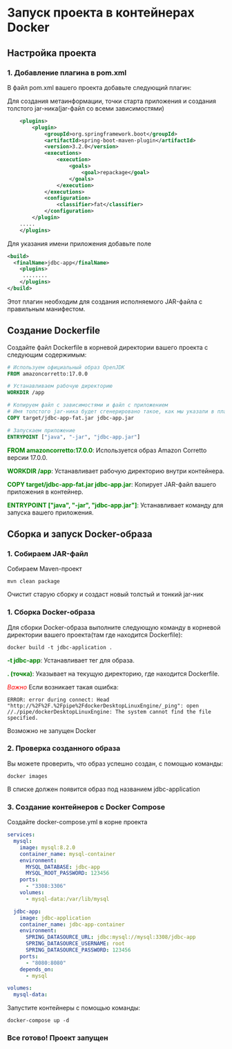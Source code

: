 # Запуск проекта в контейнерах Docker

## Настройка проекта

### 1. Добавление плагина в pom.xml

В файл pom.xml вашего проекта добавьте следующий плагин:

Для создания метаинформации, точки старта приложения
и создания толстого jar-ника(jar-файл со всеми зависимостями)
```xml
    <plugins>
        <plugin>
            <groupId>org.springframework.boot</groupId>
            <artifactId>spring-boot-maven-plugin</artifactId>
            <version>3.2.0</version>
            <executions>
                <execution>
                    <goals>
                        <goal>repackage</goal>
                    </goals>
                </execution>
            </executions>
            <configuration>
                <classifier>fat</classifier>
            </configuration>
        </plugin>
    .....
    </plugins>
```
Для указания имени приложения добавьте поле
```xml
<build>
  <finalName>jdbc-app</finalName>
    <plugins>
     ........   
    </plugins>
</build>
```

Этот плагин необходим для создания исполняемого JAR-файла с правильным манифестом.


## Создание Dockerfile

Создайте файл Dockerfile в корневой директории вашего проекта с следующим содержимым:

```dockerfile
# Используем официальный образ OpenJDK
FROM amazoncorretto:17.0.0

# Устанавливаем рабочую директорию
WORKDIR /app

# Копируем файл с зависимостями и файл с приложением
# Имя толстого jar-ника будет сгенерировано такое, как мы указали в плагине <finalName>jdbc-app-fat</finalName>
COPY target/jdbc-app-fat.jar jdbc-app.jar

# Запускаем приложение
ENTRYPOINT ["java", "-jar", "jdbc-app.jar"]
```

<b style="color:green">FROM amazoncorretto:17.0.0</b>: Используется образ Amazon Corretto версии 17.0.0.

<b style="color:green">WORKDIR /app</b>: Устанавливает рабочую директорию внутри контейнера.

<b style="color:green">COPY target/jdbc-app-fat.jar jdbc-app.jar</b>: Копирует JAR-файл вашего приложения в контейнер.

<b style="color:green">ENTRYPOINT ["java", "-jar", "jdbc-app.jar"]</b>: Устанавливает команду для запуска вашего приложения.


## Сборка и запуск Docker-образа


### 1. Собираем JAR-файл

Собираем Maven-проект

```shell
mvn clean package
```

Очистит старую сборку и создаст новый толстый и тонкий jar-ник

### 1. Сборка Docker-образа

Для сборки Docker-образа выполните следующую команду в корневой директории вашего проекта(там где находится Dockerfile):

```shell
docker build -t jdbc-application .
```
<b style="color:green">-t jdbc-app</b>:  Устанавливает тег для образа.

<b style="color:green">. (точка)</b>: Указывает на текущую директорию, где находится Dockerfile.

<i style="color:red">Важно</i> Если возникает такая ошибка:

```error
ERROR: error during connect: Head "http://%2F%2F.%2Fpipe%2FdockerDesktopLinuxEngine/_ping": open //./pipe/dockerDesktopLinuxEngine: The system cannot find the file specified.
```
Возможно не запущен Docker

### 2. Проверка созданного образа
Вы можете проверить, что образ успешно создан, с помощью команды:

```shell
docker images
```

В списке должен появится образ под названием jdbc-application

### 3. Создание контейнеров с Docker Compose

Создайте docker-compose.yml в корне проекта

```yaml
services:
  mysql:
    image: mysql:8.2.0
    container_name: mysql-container
    environment:
      MYSQL_DATABASE: jdbc-app
      MYSQL_ROOT_PASSWORD: 123456
    ports:
      - "3308:3306"
    volumes:
      - mysql-data:/var/lib/mysql

  jdbc-app:
    image: jdbc-application
    container_name: jdbc-app-container
    environment:
      SPRING_DATASOURCE_URL: jdbc:mysql://mysql:3308/jdbc-app
      SPRING_DATASOURCE_USERNAME: root
      SPRING_DATASOURCE_PASSWORD: 123456
    ports:
      - "8080:8080"
    depends_on:
      - mysql

volumes:
  mysql-data:
```

Запустите контейнеры с помощью команды:

```shell
docker-compose up -d
```

### Все готово! Проект запущен